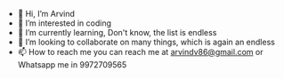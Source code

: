 - 👋 Hi, I’m Arvind
- 👀 I’m interested in coding
- 🌱 I’m currently learning, Don't know, the list is endless 
- 💞️ I’m looking to collaborate on many things, which is again an endless
- 📫 How to reach me you can reach me at arvindv86@gmail.com or Whatsapp me in 9972709565

<!---
arvindv86/arvindv86 is a ✨ special ✨ repository because its `README.md` (this file) appears on your GitHub profile.
You can click the Preview link to take a look at your changes.
--->
